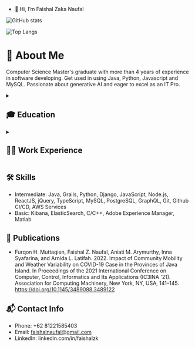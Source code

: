 - 👋 Hi, I’m Faishal Zaka Naufal

![GitHub stats](https://github-readme-stats.vercel.app/api?username=faishalzk&show_icons=true&theme=radical)  

![Top Langs](https://github-readme-stats.vercel.app/api/top-langs/?username=faishalzk&show_icons=true&theme=radical)

# 💬 About Me

Computer Science Master's graduate with more than 4 years of experience in software developing. Get used in using Java, Python, Javascript and MySQL. Passionate about generative AI and eager to excel as an IT Pro.

<details> 
  <summary><h2>🎓 Education</h2></summary>
  
  <h3>University of Indonesia</h4>
  <ul>
    <li>Master of Computer Science (Aug 2020 - Sep 2023)</li>
    <li>Focus: Machine Learning, Image Processing using Generative AI</li>
    <li>GPA: 3.53</li>
    <li>Essay: Astronomical Image Denoising Using AttentionGAN</li>
  </ul>
  <h3>Bandung Institute of Technology</h4>
  <ul>
    <li>Bachelor of Science, Astronomy (Jul 2013 - Jul 2017)</li>
    <li>Focus: Computational Astronomy</li>
    <li>GPA: 3.03</li>
    <li>Essay: Asteroid Orbital Elements Calculation using Semi-definite Programming method</li>
    <li>Organization: Head Division of Internal Affair (Feb 2016 - Feb 2017), HIMASTRON ITB</li>
  </ul>
</details>

<details> 
  <summary><h2>👨‍💻 Work Experience</h2></summary>
  
  <h3>Full Stack Developer at KoinWorks | Dec 2021 - Present</h4>
  <ul>
    <li>Part of Innovation Lab's KoinWorks Strategy team, to bring internal disruption to KoinWorks CORE Business</li>
    <li>Create end-to-end web products to increase new business opportunities in KoinWorks</li>
    <li>Create, test and optimize web services on the back-end and front-end side, create and test REST API, generally using Node.js and Python</li>
    <li>Create proof of concept based on stakeholders requirements</li>
    <li>Create git repository and deploy code to several environments (eg. dev, staging, production)</li>
    <li>Do data analysis and machine learning technique to process user's data</li>
    <li>Implement 3rd party APIs: Hasura, Powercred</li>
  </ul>
  <h3>Freelance Backend Developer at SmesHub | May 2022 - Aug 2022</h4>
  <ul>
    <li>Create, test and optimize web services on the back-end side</li>
    <li>Collaborate with front-end developers, coding and debugging, troubleshoot and debug applications</li>
    <li>Generally use ReactJS to work with the application</li>
  </ul>
  <h3>Backend Developer at Fairtech Pte, Ltd. | Nov 2018 - Dec 2021</h4>
  <ul>
    <li>Create, test and optimize web services on the back-end side</li>
    <li>Collaborate with front-end developers, coding and debugging, troubleshoot and debug applications</li>
    <li>Generally use Grails Framework to work with the application</li>
  </ul>
</details>

## 🛠 Skills

- Intermediate: Java, Grails, Python, Django, JavaScript, Node.js, ReactJS, jQuery, TypeScript, MySQL, PostgreSQL, GraphQL, Git, Github CI/CD, AWS Services
- Basic: Kibana, ElasticSearch, C/C++, Adobe Experience Manager, Matlab

## 🔬 Publications
- Furqon H. Muttaqien, Faishal Z. Naufal, Aniati M. Arymurthy, Inna Syafarina, and Arnida L. Latifah. 2022. Impact of Community Mobility and Weather Variability on COVID-19 Case in the Provinces of Java Island. In Proceedings of the 2021 International Conference on Computer, Control, Informatics and Its Applications (IC3INA '21). Association for Computing Machinery, New York, NY, USA, 141–145. https://doi.org/10.1145/3489088.3489122

## 📬 Contact Info

- Phone: +62 81221585403
- Email: faishalnaufal@gmail.com
- LinkedIn: linkedin.com/in/faishalzk

<!---
faishalzk/faishalzk is a ✨ special ✨ repository because its `README.md` (this file) appears on your GitHub profile.
You can click the Preview link to take a look at your changes.
--->
